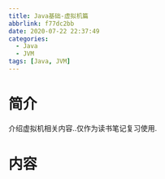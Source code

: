 ```yaml
---
title: Java基础-虚拟机篇
abbrlink: f77dc2bb
date: 2020-07-22 22:37:49
categories:
  - Java
  - JVM
tags: [Java, JVM]
---
```




# 简介

介绍虚拟机相关内容..仅作为读书笔记复习使用.

# 内容

